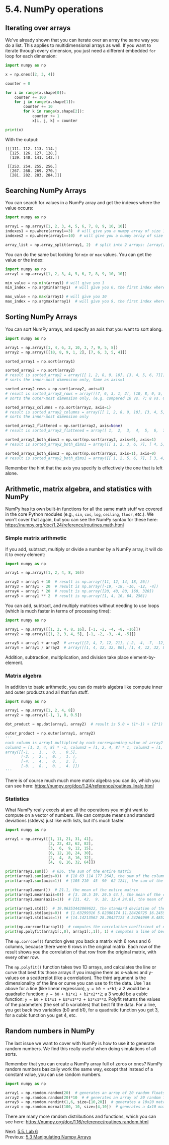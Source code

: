 # 5.4. NumPy operations

## Iterating over arrays

We've already shown that you can iterate over an array the same way you do a list. This applies to multidimensional
arrays as well. If you want to iterate through every dimension, you just need a different embedded `for` loop for each
dimension:

```python
import numpy as np

x = np.ones([2, 3, 4])

counter = 0

for i in range(x.shape[0]):
    counter += 100
    for j in range(x.shape[1]):
        counter += 10
        for k in range(x.shape[2]):
            counter += 1
            x[i, j, k] = counter

print(x)
```

With the output:

```text
[[[111. 112. 113. 114.]
  [125. 126. 127. 128.]
  [139. 140. 141. 142.]]

 [[253. 254. 255. 256.]
  [267. 268. 269. 270.]
  [281. 282. 283. 284.]]]
```

## Searching NumPy Arrays

You can search for values in a NumPy array and get the indexes where the value occurs:

```python
import numpy as np

array1 = np.array([1, 2, 3, 4, 5, 6, 7, 8, 9, 10, 10])
indexes1 = np.where(array1==3)  # will give you a numpy array of size 1 with [2] in it
indexes2 = np.where(array1==10)  # will give you a numpy array of size 2 with [9,10] in it

array_list = np.array_split(array1, 2)  # split into 2 arrays: [array([1, 2, 3, 4, 5, 6]), array([7, 8, 9, 10, 10])]
```

You can do the same but looking for `min` or `max` values. You can get the value or the index:

```python
import numpy as np
array1 = np.array([1, 2, 3, 4, 5, 6, 7, 8, 9, 10, 10])

min_value = np.min(array1) # will give you 1
min_index = np.argmin(array1)  # will give you 0, the first index where the max value occurred

max_value = np.max(array1) # will give you 10
max_index = np.argmax(array1)  # will give you 9, the first index where the max value occurred
```

## Sorting NumPy Arrays

You can sort NumPy arrays, and specify an axis that you want to sort along.

```python
import numpy as np

array1 = np.array([1, 4, 6, 2, 10, 3, 7, 9, 5, 8])
array2 = np.array([[10, 8, 9, 1, 2], [7, 6, 3, 5, 4]])

sorted_array1 = np.sort(array1)

sorted_array2 = np.sort(array2)
# result is sorted_array2 = array([[ 1, 2, 8, 9, 10], [3, 4, 5, 6, 7]])
# sorts the inner-most dimension only, Same as axis=1

sorted_array2_rows = np.sort(array2, axis=0)
# result is sorted_array2_rows = array([[7, 6, 3, 1, 2], [10, 8, 9, 5, 4]])
# sorts the outer-most dimension only, (e.g. compared 10 vs. 7; 8 vs. 6; 9 vs 3; 1 vs. 5; 2 vs. 4)

sorted_array2_columns = np.sort(array2, axis=1)
# result is sorted_array2_columns = array([[ 1, 2, 8, 9, 10], [3, 4, 5, 6, 7]])
# sorts the inner-most dimension only

sorted_array2_flattened = np.sort(array2, axis=None)
# result is sorted_array2_flattened = array([ 1,  2,  3,  4,  5,  6,  7,  8,  9, 10])

sorted_array2_both_dims1 = np.sort(np.sort(array2, axis=0), axis=1)
# result is sorted_array2_both_dims1 = array([[ 1, 2, 3, 6, 7], [ 4, 5, 8, 9, 10]])

sorted_array2_both_dims2 = np.sort(np.sort(array2, axis=1), axis=0)
# result is sorted_array2_both_dims1 = array([[ 1, 2, 5, 6, 7], [ 3, 4, 8, 9, 10]])
```

Remember the hint that the axis you specify is effectively the one that is left alone.

## Arithmetic, matrix algebra, and statistics with NumPy

NumPy has its own built-in functions for all the same math stuff we covered in the core Python modules (e.g., `sin`,
`cos`, `log`, `ceiling`, `floor`, etc.). We won't cover that again, but you can see the NumPy syntax for these here:
https://numpy.org/doc/1.24/reference/routines.math.html

### Simple matrix arithmetic

If you add, subtract, multiply or divide a number by a NumPy array, it will do it to every element:

```python
import numpy as np

array1 = np.array([1, 2, 4, 8, 16])

array2 = array1 + 10  # result is np.array([11, 12, 14, 18, 26])
array3 = array1 - 20  # result is np.array([-19, -18, -16, -12, -4])
array4 = array1 * 20  # result is np.array([20, 40, 80, 160, 320])
array5 = array1 ** 2  # result is np.array([1, 4, 16, 64, 256])
```

You can add, subtract, and multiply matrices without needing to use loops (which is much faster in terms of processing
time):

```python
import numpy as np

array1 = np.array([[1, 2, 4, 8, 16], [-1, -2, -4, -8, -16]])
array2 = np.array([[1, 2, 3, 4, 5], [-1, -2, -3, -4, -5]])

array3 = array1 + array2  # array([[2, 4, 7, 12, 21], [-2, -4, -7, -12, -21]])
array4 = array1 / array2  # array([[1, 4, 12, 32, 80], [1, 4, 12, 32, 80]])
```

Addition, subtraction, multiplication, and division take place element-by-element.

### Matrix algebra

In addition to basic arithmetic, you can do matrix algebra like compute inner and outer products and all that fun stuff.

```python
import numpy as np

array1 = np.array([1, 2, 4, 8])
array2 = np.array([-1, 1, 0, 0.5])

dot_product = np.dot(array1, array2)  # result is 5.0 = (1*-1) + (2*1) + (4*0) + (8*0.5)

outer_product = np.outer(array1, array2)
'''
each column is array1 multiplied by each corresponding value of array2
column1 = [1, 2, 4, 8] * -1, column2 = [1, 2, 4, 8] * 1, column3 = [1, 2, 4, 8] * 0, column4 = [1, 2, 4, 8] * 0.5
array([[-1. ,  1. ,  0. ,  0.5],
       [-2. ,  2. ,  0. ,  1. ],
       [-4. ,  4. ,  0. ,  2. ],
       [-8. ,  8. ,  0. ,  4. ]])
'''
```

There is of course much much more matrix algebra you can do, which you can see here:
https://numpy.org/doc/1.24/reference/routines.linalg.html

### Statistics

What NumPy really excels at are all the operations you might want to compute on a vector of numbers. We can compute
means and standard deviations (stdevs) just like with lists, but it's much faster.

```python
import numpy as np

array1 = np.array([[1, 11, 21, 31, 41],
                   [2, 22, 42, 62, 82],
                   [3,  6,  9, 12, 15],
                   [6, 12, 18, 24, 30],
                   [2,  4,  8, 16, 32],
                   [4,  8, 16, 32, 64]])

print(array1.sum())  # 636, the sum of the entire matrix
print(array1.sum(axis=0))  # [18 63 114 177 264], the sum of the columns
print(array1.sum(axis=1))  # [105 210  45  90  62 124], the sum of the rows

print(array1.mean())  # 21.1, the mean of the entire matrix
print(array1.mean(axis=0))  # [3. 10.5 19. 29.5 44.], the mean of the columns
print(array1.mean(axis=1))  # [21. 42.  9. 18. 12.4 24.8], the mean of the rows

print(array1.std())  # 19.86353442869622, the standard deviation of the entire matrix
print(array1.std(axis=0))  # [1.63299316 5.82380174 11.28420725 16.2455122 22.4870333], the stdev of the columns
print(array1.std(axis=1))  # [14.14213562 28.28427125 4.24264069 8.4852814 10.9105454 21.8210907] the stdev of the rows

print(np.corrcoef(array1))  # computes the correlation coefficient of every row with every other row in a numpy matrix
print(np.polyfit(array1[:,0], array1[:,1]), 1) # computes a line of best fit
```

The `np.corrcoef()` function gives you back a matrix with 6 rows and 6 columns, because there were 6 rows in the original
matrix. Each row of the result shows you the correlation of that row from the original matrix, with every other row.

The `np.polyfit()` function takes two 1D arrays, and calculates the line or curve that best fits those arrays if you
imagine them as x-values and y-values on a scatterplot (like a correlation). The third argument is the dimensionality of
the line or curve you can use to fit the data. Use 1 as above for a line (like linear regression), `y = b0 + x*b1`; a 2
would be a quadratic function: `y = b0 + b1*x1 + b2*x2**2`; a 3 would be a cubic function: `y = b0 + b1*x1 + b2*x1**2 + b3*x1**3`.
Polyfit returns the values of the parameters (the set of b variables) that best fit the data. For a line, you get back two
variables (b0 and b1), for a quadratic function you get 3, for a cubic function you get 4, etc.

## Random numbers in NumPy

The last issue we want to cover with NumPy is how to use it to generate random numbers. We find this really useful when
doing simulations of all sorts.

Remember that you can create a NumPy array full of zeros or ones? NumPy random numbers basically work the same way,
except that instead of a constant value, you can use random numbers.

```python
import numpy as np

array1 = np.random.random(20)  # generates an array of 20 random floats between 0 and 1
array2 = np.random.random(20)*10  # # generates an array of 20 random floats between 0 and 10
array3 = np.random.randint(1,6, size=[10,20])  # generates a 10x20 matrix of random integers 1 through 6
array4 = np.random.normal(100, 10, size=[4,10])  # generates a 4x10 matrix of random floats with mean=100, std=10
```

There are many more random distributions and functions, which you can see here:
https://numpy.org/doc/1.16/reference/routines.random.html


Next: [5.5. Lab 6](5.5.%20Lab%205.md)<br>
Previous: [5.3 Manipulating Numpy Arrays](5.3.%20Manipulating%20Numpy%20Arrays.md)
